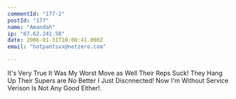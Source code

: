```yaml
---
commentId: "177-2"
postId: "177"
name: "Amandah"
ip: "67.62.241.58"
date: 2006-01-31T10:08:41.000Z
email: "hotpantsxx@netzero.com"

---
```

<p>It's Very True It Was My Worst Move as Well Their Reps Suck! They Hang Up Their Supers are No Better I Just Discnnected! Now I'm Without Service Verison Is Not Any Good Either!.</p>